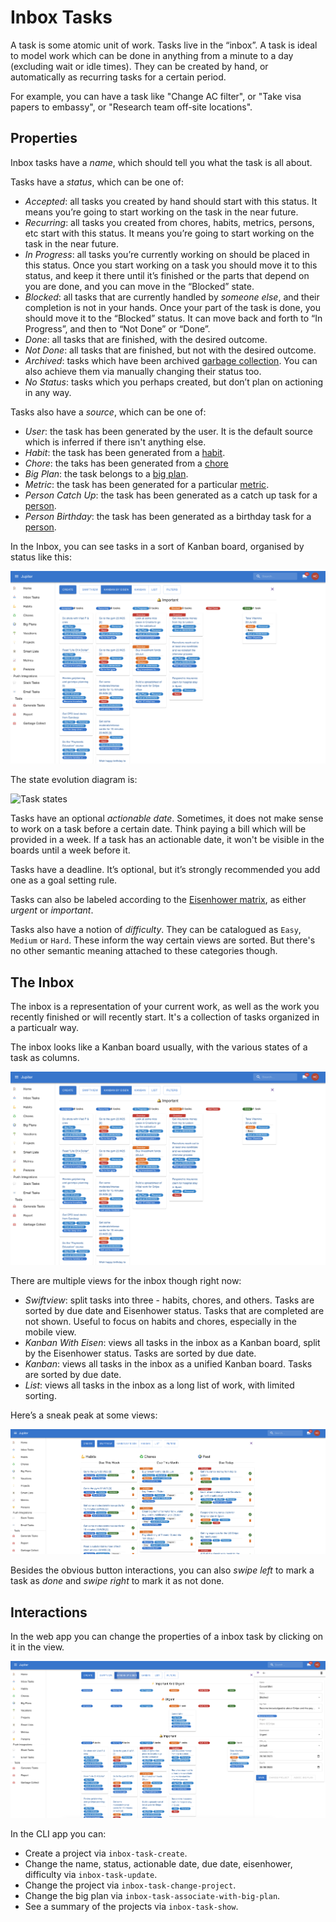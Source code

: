 # Inbox Tasks

A task is some atomic unit of work. Tasks live in the “inbox”. A task is ideal
to model work which can be done in anything from a minute to a day (excluding
wait or idle times). They can be created by hand, or automatically as recurring
tasks for a certain period.

For example, you can have a task like "Change AC filter", or "Take visa papers to
embassy", or "Research team off-site locations".

## Properties

Inbox tasks have a _name_, which should tell you what the task is all about.

Tasks have a _status_, which can be one of:

* _Accepted_: all tasks you created by hand should start with this status. It means
  you’re going to start working on the task in the near future.
* _Recurring_: all tasks you created from chores, habits, metrics, persons, etc
  start with this status. It means you’re going to start working on the task in the
  near future.
* _In Progress_: all tasks you’re currently working on should be placed in this
  status. Once you start working on a task you should move it to this status, and
  keep it there until it’s finished or the parts that depend on you are done, and
  you can move in the “Blocked” state.
* _Blocked_: all tasks that are currently handled by _someone else_, and their
  completion is not in your hands. Once your part of the task is done, you should
  move it to the “Blocked” status. It can move back and forth to “In Progress”,
  and then to “Not Done” or “Done”.
* _Done_: all tasks that are finished, with the desired outcome.
* _Not Done_: all tasks that are finished, but not with the desired outcome.
* _Archived_: tasks which have been archived [garbage collection](./garbage-collection.md).
  You can also achieve them via manually changing their status too.
* _No Status_: tasks which you perhaps created, but don’t plan on actioning in any
  way.

Tasks also have a _source_, which can be one of:

* _User_: the task has been generated by the user. It is the default source which is
  inferred if there isn't anything else.
* _Habit_: the task has been generated from a [habit](habits.md).
* _Chore_: the taks has been generated from a [chore](chores.md)
* _Big Plan_: the task belongs to a [big plan](big-plans.md).
* _Metric_: the task has been generated for a particular [metric](metrics.md).
* _Person Catch Up_: the task has been generated as a catch up task for a [person](persons.md).
* _Person Birthday_: the task has been generated as a birthday task for a [person](persons.md).

In the Inbox, you can see tasks in a sort of Kanban board, organised by status like
this:

![Inbox image](../assets/index-inbox.png)

The state evolution diagram is:

![Task states](../assets/concepts-task-states.png)

Tasks have an optional _actionable date_. Sometimes, it does not make sense to work
on a task before a certain date. Think paying a bill which will be provided in a week. If a task
has an actionable date, it won't be visible in the boards until a week before it.

Tasks have a deadline. It’s optional, but it’s strongly recommended you add one
as a goal setting rule.

Tasks can also be labeled according to the [Eisenhower matrix](https://www.eisenhower.me/eisenhower-matrix/),
as either _urgent_ or _important_.

Tasks also have a notion of _difficulty_. They can be catalogued as `Easy`, `Medium` or `Hard`. These inform
the way certain views are sorted. But there's no other semantic meaning attached to these categories though.

## The Inbox

The inbox is a representation of your current work, as well as the work you recently
finished or will recently start. It's a collection of tasks organized in a particualr way.

The inbox looks like a Kanban board usually, with the various states of a task as
columns.

![Inbox image](../assets/index-inbox.png)

There are multiple views for the inbox though right now:

* _Swiftview_: split tasks into three - habits, chores, and others. Tasks are sorted by due date
  and Eisenhower status. Tasks that are completed are not shown. Useful to focus on habits and
  chores, especially in the mobile view.
* _Kanban With Eisen_: views all tasks in the inbox as a Kanban board, split by the Eisenhower status.
  Tasks are sorted by due date.
* _Kanban_: views all tasks in the inbox as a unified Kanban board. Tasks are sorted by due date.
* _List_: views all tasks in the inbox as a long list of work, with limited sorting.

Here’s a sneak peak at some views:

![Swiftview](../assets/inbox-tasks-swiftview.png)

Besides the obvious button interactions, you can also _swipe left_ to mark a task as _done_ and
_swipe right_ to mark it as not done.

## Interactions

In the web app you can change the properties of a inbox task by clicking on it in the view.

![Inbox Tasks Update](../assets/inbox-tasks-update.png)

In the CLI app you can:

* Create a project via `inbox-task-create`.
* Change the name, status, actionable date, due date, eisenhower, difficulty via `inbox-task-update`.
* Change the project via `inbox-task-change-project`.
* Change the big plan via `inbox-task-associate-with-big-plan`.
* See a summary of the projects via `inbox-task-show`.